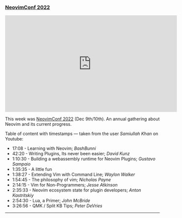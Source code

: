<h3 id="guide-NeovimConf-2022">
    <a href="#guide-NeovimConf-2022">
        <span class="icon-text">
            <span class="icon">
                <i class="fa-solid fa-lightbulb"></i>
            </span>
            <span>NeovimConf 2022</span>
        </span>
    </a>
</h3>

<iframe width="560" height="315" src="https://www.youtube.com/embed/z9SuyhSHOWs" title="YouTube video player" frameborder="0" allow="accelerometer; autoplay; clipboard-write; encrypted-media; gyroscope; picture-in-picture" allowfullscreen></iframe>

This week was [NeovimConf 2022](https://www.neovimconf.live/) (Dec 9th/10th). An annual gathering about Neovim and its
current progress.

Table of content with timestamps — taken from the user _Samiullah Khan_ on Youtube:

- 17:08 - Learning with Neovim; _BashBunni_
- 42:20 - Writing Plugins, Its never been easier; _David Kunz_
- 1:10:30 - Building a webassembly runtime for Neovim Plugins; _Gustavo Sampaio_
- 1:35:35 - A little fun
- 1:38:27 - Extending Vim with Command Line; _Waylon Walker_
- 1:54:45 - The philosophy of vim; _Nicholas Payne_
- 2:14:15 - Vim for Non-Programmers; _Jesse Atkinson_
- 2:35:33 - Neovim ecosystem state for plugin developers; _Anton Kastritskiy_
- 2:54:30 - Lua, a Primer; _John McBride_
- 3:26:56 - QMK / Split KB Tips; _Peter DeVries_

---
